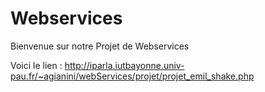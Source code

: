 # Webservices
Bienvenue sur notre Projet de Webservices


Voici le lien :
http://iparla.iutbayonne.univ-pau.fr/~agianini/webServices/projet/projet_emil_shake.php

